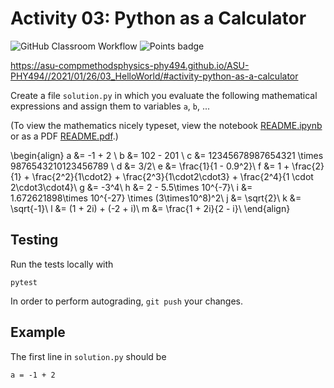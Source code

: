 # Activity 03: Python as a Calculator

![GitHub Classroom Workflow](../../workflows/GitHub%20Classroom%20Workflow/badge.svg?branch=main) ![Points badge](../../blob/badges/.github/badges/points.svg)


https://asu-compmethodsphysics-phy494.github.io/ASU-PHY494//2021/01/26/03_HelloWorld/#activity-python-as-a-calculator

Create a file `solution.py` in which you evaluate the following mathematical expressions and assign them to variables `a`, `b`, ...

(To view the mathematics nicely typeset, view the notebook [README.ipynb](README.ipynb) or as a PDF [README.pdf](README.pdf).)

\begin{align}
a &= -1 + 2  \\
b &= 102 - 201  \\
c &= 12345678987654321 \times 9876543210123456789 \\
d &= 3/2\\
e &= \frac{1}{1 - 0.9^2}\\
f &= 1 + \frac{2}{1} + \frac{2^2}{1\cdot2} + \frac{2^3}{1\cdot2\cdot3} + \frac{2^4}{1 \cdot 2\cdot3\cdot4}\\
g &= -3^4\\
h &= 2 - 5.5\times 10^{-7}\\
i &= 1.672621898\times 10^{-27} \times (3\times10^8)^2\\
j &= \sqrt{2}\\
k &= \sqrt{-1}\\
l &= (1 + 2i) + (-2 + i)\\
m &= \frac{1 + 2i}{2 - i}\\
\end{align}


## Testing

Run the tests locally with

    pytest

In order to perform autograding, `git push` your changes.

## Example

The first line in `solution.py` should be

    a = -1 + 2

